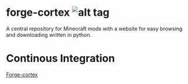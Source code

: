 # forge-cortex  ![alt tag](https://travis-ci.org/SgtHotshot/forge-cortex.svg?branch=master)
A central repository for Minecraft mods with a website for easy browsing and downloading written in python.

# Continous Integration
[Forge-cortex](https://travis-ci.org/SgtHotshot/forge-cortex)
